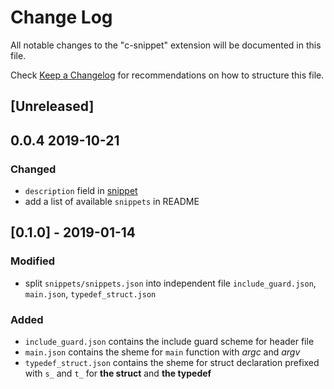 # Change Log

All notable changes to the "c-snippet" extension will be documented in this file.

Check [Keep a Changelog](http://keepachangelog.com/) for recommendations on how to structure this file.

## [Unreleased]

## 0.0.4 2019-10-21
### Changed
- `description` field in [snippet](snippets/snippets.json)
- add a list of available `snippets` in README

## [0.1.0] - 2019-01-14
### Modified
- split `snippets/snippets.json` into independent file `include_guard.json`, `main.json`, `typedef_struct.json`

### Added
- `include_guard.json` contains the include guard scheme for header file
- `main.json` contains the sheme for `main` function with *argc* and *argv*
- `typedef_struct.json` contains the sheme for struct declaration prefixed with `s_` and `t_` for **the struct** and **the typedef**

